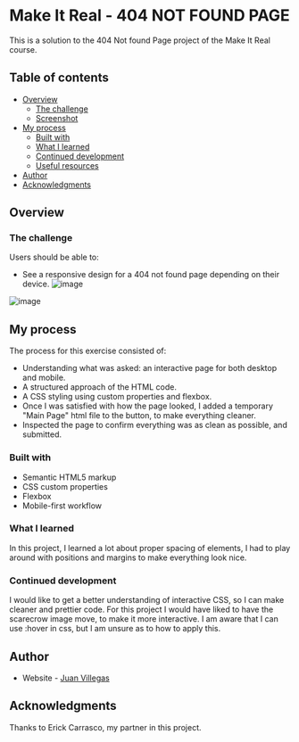 # Make It Real - 404 NOT FOUND PAGE

This is a solution to the 404 Not found Page project of the Make It Real course.

## Table of contents

- [Overview](#overview)
  - [The challenge](#the-challenge)
  - [Screenshot](#screenshot)
- [My process](#my-process)
  - [Built with](#built-with)
  - [What I learned](#what-i-learned)
  - [Continued development](#continued-development)
  - [Useful resources](#useful-resources)
- [Author](#author)
- [Acknowledgments](#acknowledgments)


## Overview

### The challenge

Users should be able to:

- See a responsive design for a 404 not found page depending on their device.
![image](https://github.com/jlvillegas04/mir-404-not-found/assets/132522021/566170cc-588e-47f5-a4ff-7d142da4bc3a)


![image](https://github.com/jlvillegas04/mir-404-not-found/assets/132522021/55e7266b-1ca0-4566-a0b4-0da1ab2a8915)


## My process

The process for this exercise consisted of:
- Understanding what was asked: an interactive page for both desktop and mobile.
- A structured approach of the HTML code.
- A CSS styling using custom properties and flexbox.
- Once I was satisfied with how the page looked, I added a temporary "Main Page" html file to the button, to make everything cleaner.
- Inspected the page to confirm everything was as clean as possible, and submitted.

### Built with

- Semantic HTML5 markup
- CSS custom properties
- Flexbox
- Mobile-first workflow

### What I learned

In this project, I learned a lot about proper spacing of elements, I had to play around with positions and margins to make everything look nice.

### Continued development

I would like to get a better understanding of interactive CSS, so I can make cleaner and prettier code. For this project I would have liked to have the scarecrow image move, to make it more interactive. I am aware that I can use :hover in css, but I am unsure as to how to apply this.


## Author

- Website - [Juan Villegas](https://github.com/jlvillegas04")


## Acknowledgments

Thanks to Erick Carrasco, my partner in this project.
